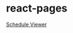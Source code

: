 # react-pages

[Schedule Viewer](https://leol15.github.io/react-pages/ScheduleViewer/build/index.html)
